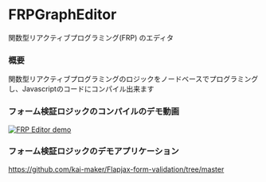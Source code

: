 # FRPGraphEditor
関数型リアクティブプログラミング(FRP) のエディタ

### 概要
関数型リアクティブプログラミングのロジックをノードベースでプログラミングし、Javascriptのコードにコンパイル出来ます

### フォーム検証ロジックのコンパイルのデモ動画
[![FRP Editor demo](http://img.youtube.com/vi/kGki4lQOkug/0.jpg)](http://www.youtube.com/watch?v=kGki4lQOkug "FRP Editor demo")

### フォーム検証ロジックのデモアプリケーション

https://github.com/kai-maker/Flapjax-form-validation/tree/master
